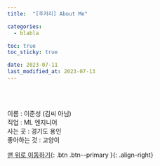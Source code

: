 ```yaml
---
title:  "[주저리] About Me" 

categories:
  - blabla

toc: true
toc_sticky: true

date: 2023-07-11
last_modified_at: 2023-07-13
---
```

<br>
<br>

이름 : 이준성  (김씨 아님)  
직업 : ML 엔지니어  
사는 곳 : 경기도 용인  
좋아하는 것 : 고양이  



[맨 위로 이동하기](#){: .btn .btn--primary }{: .align-right}